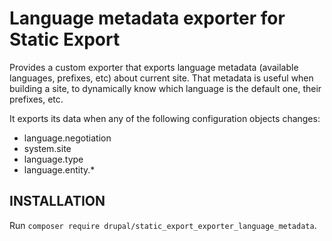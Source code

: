 # Language metadata exporter for Static Export

Provides a custom exporter that exports language metadata (available languages, prefixes, etc) about current site. That
metadata is useful when building a site, to dynamically know which language is the default one, their prefixes, etc.

It exports its data when any of the following configuration objects changes:

- language.negotiation
- system.site
- language.type
- language.entity.\*

## INSTALLATION

Run `composer require drupal/static_export_exporter_language_metadata`.
